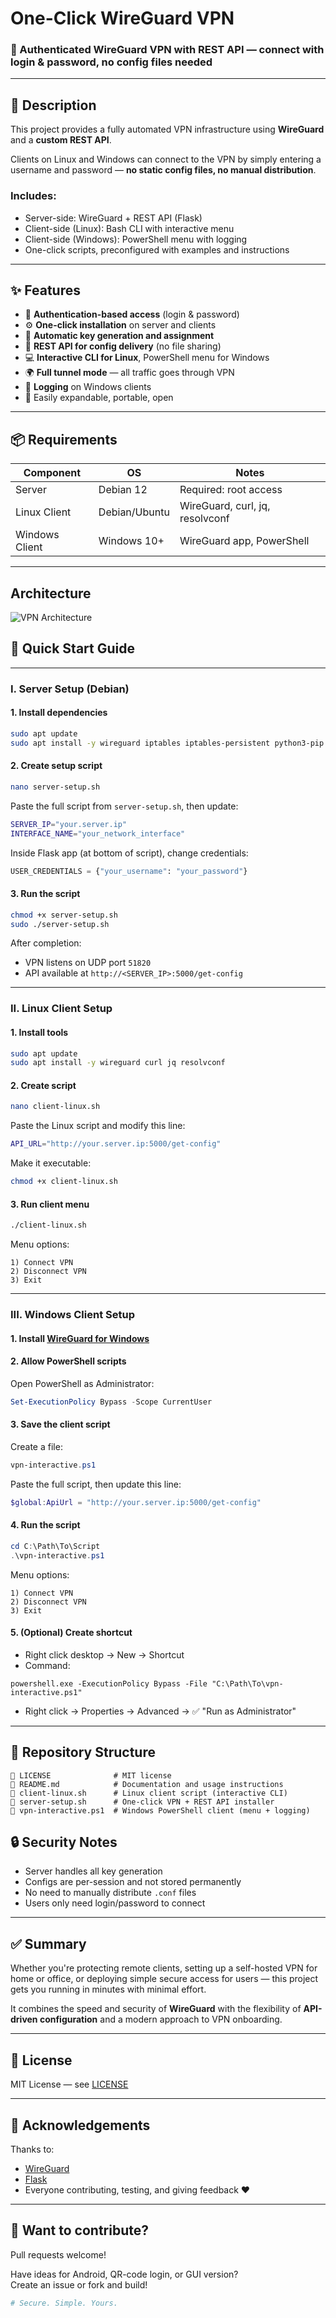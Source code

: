 # One-Click WireGuard VPN

### 🔐 Authenticated WireGuard VPN with REST API — connect with login & password, no config files needed

---

## 📖 Description

This project provides a fully automated VPN infrastructure using **WireGuard** and a **custom REST API**.

Clients on Linux and Windows can connect to the VPN by simply entering a username and password — **no static config files, no manual distribution**.

### Includes:
- Server-side: WireGuard + REST API (Flask)
- Client-side (Linux): Bash CLI with interactive menu
- Client-side (Windows): PowerShell menu with logging
- One-click scripts, preconfigured with examples and instructions

---

## ✨ Features

- 🔐 **Authentication-based access** (login & password)
- ⚙️ **One-click installation** on server and clients
- 🔄 **Automatic key generation and assignment**
- 📡 **REST API for config delivery** (no file sharing)
- 💻 **Interactive CLI for Linux**, PowerShell menu for Windows
- 🌍 **Full tunnel mode** — all traffic goes through VPN
- 📝 **Logging** on Windows clients
- 🧩 Easily expandable, portable, open

---

## 📦 Requirements

| Component        | OS           | Notes                           |
|------------------|--------------|----------------------------------|
| Server           | Debian 12    | Required: root access            |
| Linux Client     | Debian/Ubuntu| WireGuard, curl, jq, resolvconf |
| Windows Client   | Windows 10+  | WireGuard app, PowerShell       |

---
## Architecture

![VPN Architecture](assets/architecture.svg)


## 🚀 Quick Start Guide

---

### I. Server Setup (Debian)

#### 1. Install dependencies

```bash
sudo apt update
sudo apt install -y wireguard iptables iptables-persistent python3-pip python3-venv curl
```

#### 2. Create setup script

```bash
nano server-setup.sh
```

Paste the full script from `server-setup.sh`, then update:

```bash
SERVER_IP="your.server.ip"
INTERFACE_NAME="your_network_interface"
```

Inside Flask app (at bottom of script), change credentials:

```python
USER_CREDENTIALS = {"your_username": "your_password"}
```

#### 3. Run the script

```bash
chmod +x server-setup.sh
sudo ./server-setup.sh
```

After completion:
- VPN listens on UDP port `51820`
- API available at `http://<SERVER_IP>:5000/get-config`

---

### II. Linux Client Setup

#### 1. Install tools

```bash
sudo apt update
sudo apt install -y wireguard curl jq resolvconf
```

#### 2. Create script

```bash
nano client-linux.sh
```

Paste the Linux script and modify this line:

```bash
API_URL="http://your.server.ip:5000/get-config"
```

Make it executable:

```bash
chmod +x client-linux.sh
```

#### 3. Run client menu

```bash
./client-linux.sh
```

Menu options:

```
1) Connect VPN
2) Disconnect VPN
3) Exit
```

---

### III. Windows Client Setup

#### 1. Install [WireGuard for Windows](https://www.wireguard.com/install/)

#### 2. Allow PowerShell scripts

Open PowerShell as Administrator:

```powershell
Set-ExecutionPolicy Bypass -Scope CurrentUser
```

#### 3. Save the client script

Create a file:

```powershell
vpn-interactive.ps1
```

Paste the full script, then update this line:

```powershell
$global:ApiUrl = "http://your.server.ip:5000/get-config"
```

#### 4. Run the script

```powershell
cd C:\Path\To\Script
.\vpn-interactive.ps1
```

Menu options:
```
1) Connect VPN
2) Disconnect VPN
3) Exit
```

#### 5. (Optional) Create shortcut

- Right click desktop → New → Shortcut
- Command:
```
powershell.exe -ExecutionPolicy Bypass -File "C:\Path\To\vpn-interactive.ps1"
```
- Right click → Properties → Advanced → ✅ "Run as Administrator"

---

## 📁 Repository Structure

```
📄 LICENSE              # MIT license
📄 README.md            # Documentation and usage instructions
📄 client-linux.sh      # Linux client script (interactive CLI)
📄 server-setup.sh      # One-click VPN + REST API installer
📄 vpn-interactive.ps1  # Windows PowerShell client (menu + logging)
```



## 🔒 Security Notes

- Server handles all key generation
- Configs are per-session and not stored permanently
- No need to manually distribute `.conf` files
- Users only need login/password to connect

---

## ✅ Summary

Whether you're protecting remote clients, setting up a self-hosted VPN for home or office, or deploying simple secure access for users — this project gets you running in minutes with minimal effort.

It combines the speed and security of **WireGuard** with the flexibility of **API-driven configuration** and a modern approach to VPN onboarding.

---

## 📜 License

MIT License — see [LICENSE](LICENSE)

---

## 🙌 Acknowledgements

Thanks to:
- [WireGuard](https://www.wireguard.com)
- [Flask](https://flask.palletsprojects.com)
- Everyone contributing, testing, and giving feedback ❤️

---

## 🔧 Want to contribute?

Pull requests welcome!

Have ideas for Android, QR-code login, or GUI version?  
Create an issue or fork and build!

```bash
# Secure. Simple. Yours.
```

